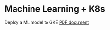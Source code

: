 # Machine Learning + K8s
Deploy a ML model to GKE
[PDF document](https://www.notion.so/Week-10-Homework-1-Machine-Learning-on-Kubernetes-52fa6ff09d9e4af795653e10cf297bab?pvs=4)
